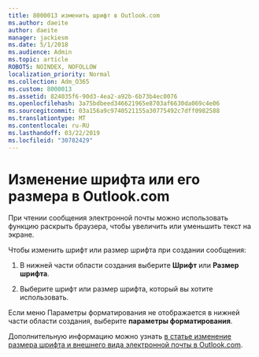 ```yaml
---
title: 8000013 изменить шрифт в Outlook.com
ms.author: daeite
author: daeite
manager: jackiesm
ms.date: 5/1/2018
ms.audience: Admin
ms.topic: article
ROBOTS: NOINDEX, NOFOLLOW
localization_priority: Normal
ms.collection: Adm_O365
ms.custom: 8000013
ms.assetid: 824035f6-90d3-4ea2-a92b-6b73b4ec0076
ms.openlocfilehash: 3a75bdbeed346621965e8703af6630da069c4e06
ms.sourcegitcommit: 03a156a9c9740521155a30775492c7dff0982588
ms.translationtype: MT
ms.contentlocale: ru-RU
ms.lasthandoff: 03/22/2019
ms.locfileid: "30782429"
---
```

# <a name="change-font-or-font-size-in-outlookcom"></a>Изменение шрифта или его размера в Outlook.com

При чтении сообщения электронной почты можно использовать функцию раскрыть браузера, чтобы увеличить или уменьшить текст на экране.
  
Чтобы изменить шрифт или размер шрифта при создании сообщения:
  
1. В нижней части области создания выберите **Шрифт** или **Размер шрифта**.
    
2. Выберите шрифт или размер шрифта, который вы хотите использовать.
    
Если меню Параметры форматирования не отображается в нижней части области создания, выберите **параметры форматирования**.
  
Дополнительную информацию можно узнать [в статье изменение размера шрифта и внешнего вида электронной почты в Outlook.com](https://go.microsoft.com/fwlink/p/?linkid=873130).
  

